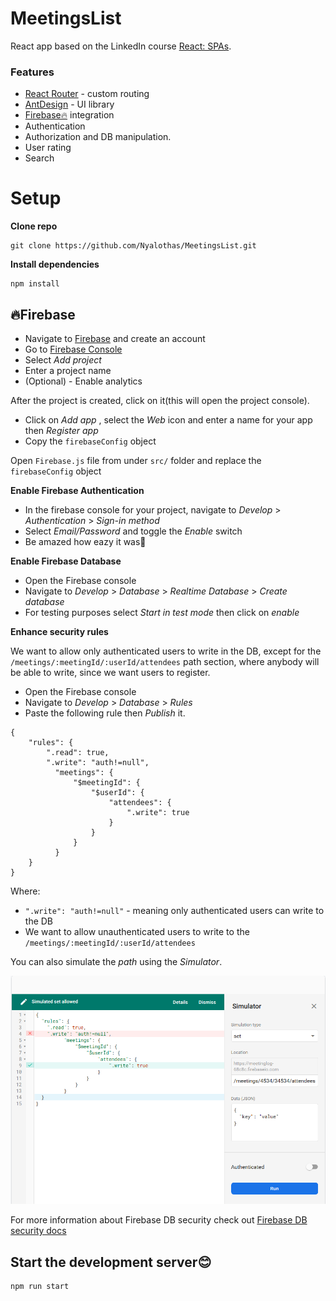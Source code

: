 # MeetingsList

React app based on the LinkedIn course [React: SPAs](https://www.linkedin.com/learning/react-spas).


### Features

- [React Router](https://reach.tech/router) - custom routing
- [AntDesign](https://ant.design/) - UI library
- [Firebase🔥](https://firebase.google.com/) integration
- Authentication
- Authorization and DB manipulation.
- User rating
- Search

# Setup

**Clone repo**

```
git clone https://github.com/Nyalothas/MeetingsList.git
```

**Install dependencies**

```
npm install
```

## 🔥Firebase

 - Navigate to [Firebase](https://firebase.google.com/) and create an account
 - Go to [Firebase Console](https://console.firebase.google.com/)
 - Select *Add project*
 - Enter a project name
 - (Optional) - Enable analytics

After the project is created, click on it(this will open the project console).

 - Click on *Add app* , select the *Web* icon and enter a name for your app then *Register app*
 - Copy the `firebaseConfig` object

 Open `Firebase.js` file from under `src/` folder and replace the `firebaseConfig` object

 **Enable Firebase Authentication**

 - In the firebase console for your project, navigate to *Develop* > *Authentication* > *Sign-in method*
 - Select *Email/Password* and toggle the *Enable* switch
 - Be amazed how eazy it was🤯

**Enable Firebase Database**

- Open the Firebase console
- Navigate to *Develop* > *Database* > *Realtime Database* > *Create database*
- For testing purposes select *Start in test mode* then click on *enable*

**Enhance security rules**

We want to allow only authenticated users to write in the DB, except for the `/meetings/:meetingId/:userId/attendees` path section, where anybody will be able to write, since we want users to register.

- Open the Firebase console
- Navigate to *Develop* > *Database* > *Rules*
- Paste the following rule then *Publish* it.

```
{
    "rules": {
        ".read": true,
        ".write": "auth!=null",
          "meetings": {
              "$meetingId": {
                  "$userId": {
                      "attendees": {
                          ".write": true
                      }
                  }
              }
          }
    }
}
```
Where:

 - `".write": "auth!=null"` - meaning only authenticated users can write to the DB
 - We want to allow unauthenticated users to write to the `/meetings/:meetingId/:userId/attendees`

You can also simulate the *path* using the *Simulator*.

![](https://github.com/Nyalothas/MeetingsList/blob/master/docs/Simulate_write_path.png)

For more information about Firebase DB security check out [Firebase DB security docs](https://firebase.google.com/docs/database/security)


## Start the development server😊

```
npm run start
```